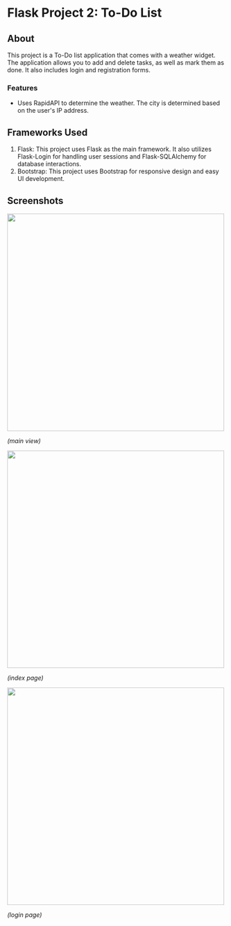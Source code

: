 # Flask Project 2: To-Do List

## About
This project is a To-Do list application that comes with a weather widget. The application allows you to add and delete tasks, as well as mark them as done. It also includes login and registration forms.

### Features
- Uses RapidAPI to determine the weather. The city is determined based on the user's IP address.

## Frameworks Used
1. Flask: This project uses Flask as the main framework. It also utilizes Flask-Login for handling user sessions and Flask-SQLAlchemy for database interactions.
2. Bootstrap: This project uses Bootstrap for responsive design and easy UI development.

## Screenshots
<img src="https://github.com/anbrikzone/Flask-2-Project/assets/2174324/3e0a18ca-12e0-4609-8e48-c74f776cbb00" width="500">

*(main view)*

<img src="https://github.com/anbrikzone/Flask-2-Project/assets/2174324/009decc8-557c-43a2-9380-ffe641631621" width="500">

*(index page)*

<img src="https://github.com/anbrikzone/Flask-2-Project/assets/2174324/17febdc9-b6ce-40e7-8931-b1106219004f" width="500">

*(login page)*
